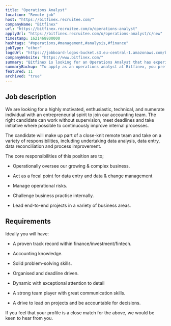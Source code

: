 ```yaml
---
title: "Operations Analyst"
location: "Remote job"
host: "https://bitfinex.recruitee.com/"
companyName: "Bitfinex"
url: "https://bitfinex.recruitee.com/o/operations-analyst"
applyUrl: "https://bitfinex.recruitee.com/o/operations-analyst/c/new"
timestamp: 1621468800000
hashtags: "#operations,#management,#analysis,#finance"
jobType: "other"
logoUrl: "https://jobboard-logos-bucket.s3.eu-central-1.amazonaws.com/bitfinex"
companyWebsite: "https://www.bitfinex.com/"
summary: "Bitfinex is looking for an Operations Analyst that has experience in: #operations, #management, #analysis."
summaryBackup: "To apply as an operations analyst at Bitfinex, you preferably need to have some knowledge of: #operations, #management, #analysis."
featured: 11
archived: "true"
---
```


## Job description

We are looking for a highly motivated, enthusiastic, technical, and numerate individual with an entrepreneurial spirit to join our accounting team. The right candidate can work without supervision, meet deadlines and take initiative where possible to continuously improve internal processes.

The candidate will make up part of a close-knit remote team and take on a variety of responsibilities, including undertaking data analysis, data entry, data reconciliation and process improvement.

The core responsibilities of this position are to;

*   Operationally oversee our growing & complex business.
    
*   Act as a focal point for data entry and data & change management
    
*   Manage operational risks.
    
*   Challenge business practise internally.
    
*   Lead end-to-end projects in a variety of business areas.
    

## Requirements

Ideally you will have:

*   A proven track record within finance/investment/fintech.
    
*   Accounting knowledge.
    
*   Solid problem-solving skills.
    
*   Organised and deadline driven.
    
*   Dynamic with exceptional attention to detail
    
*   A strong team player with great communication skills.
    
*   A drive to lead on projects and be accountable for decisions.
    

If you feel that your profile is a close match for the above, we would be keen to hear from you.
